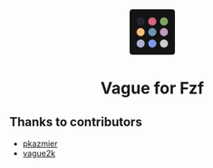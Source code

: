 <div align="center">
  <img height="80" alt="icon" src="https://github.com/vague-theme/vague/blob/main/assets/icon.png?raw=true" />
  <h1>Vague for Fzf</h1>
</div>

<!-- ## Usage -->

## Thanks to contributors

- [pkazmier](https://github.com/pkazmier)
- [vague2k](https://github.com/vague2k)

